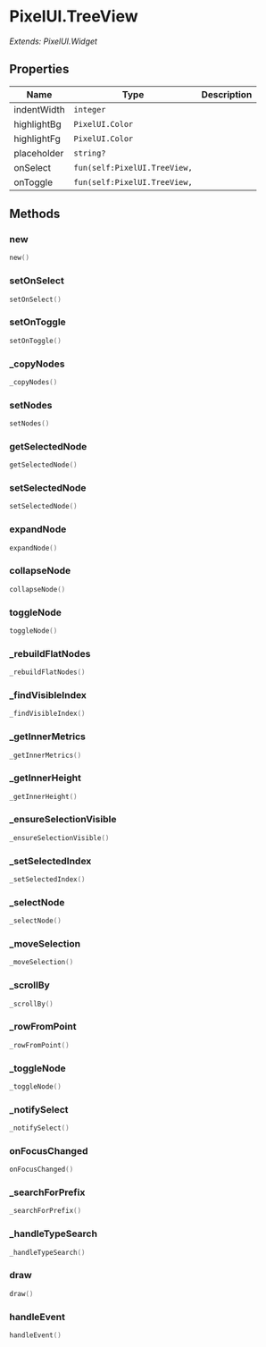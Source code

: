 # PixelUI.TreeView

*Extends: PixelUI.Widget*

## Properties

| Name | Type | Description |
|------|------|-------------|
| indentWidth | `integer` |  |
| highlightBg | `PixelUI.Color` |  |
| highlightFg | `PixelUI.Color` |  |
| placeholder | `string?` |  |
| onSelect | `fun(self:PixelUI.TreeView,` |  |
| onToggle | `fun(self:PixelUI.TreeView,` |  |

## Methods

### new

```lua
new()
```

### setOnSelect

```lua
setOnSelect()
```

### setOnToggle

```lua
setOnToggle()
```

### _copyNodes

```lua
_copyNodes()
```

### setNodes

```lua
setNodes()
```

### getSelectedNode

```lua
getSelectedNode()
```

### setSelectedNode

```lua
setSelectedNode()
```

### expandNode

```lua
expandNode()
```

### collapseNode

```lua
collapseNode()
```

### toggleNode

```lua
toggleNode()
```

### _rebuildFlatNodes

```lua
_rebuildFlatNodes()
```

### _findVisibleIndex

```lua
_findVisibleIndex()
```

### _getInnerMetrics

```lua
_getInnerMetrics()
```

### _getInnerHeight

```lua
_getInnerHeight()
```

### _ensureSelectionVisible

```lua
_ensureSelectionVisible()
```

### _setSelectedIndex

```lua
_setSelectedIndex()
```

### _selectNode

```lua
_selectNode()
```

### _moveSelection

```lua
_moveSelection()
```

### _scrollBy

```lua
_scrollBy()
```

### _rowFromPoint

```lua
_rowFromPoint()
```

### _toggleNode

```lua
_toggleNode()
```

### _notifySelect

```lua
_notifySelect()
```

### onFocusChanged

```lua
onFocusChanged()
```

### _searchForPrefix

```lua
_searchForPrefix()
```

### _handleTypeSearch

```lua
_handleTypeSearch()
```

### draw

```lua
draw()
```

### handleEvent

```lua
handleEvent()
```

